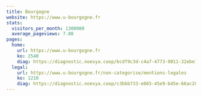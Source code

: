 ```yaml
---
title: Bourgogne
website: https://www.u-bourgogne.fr
stats:
  visitors_per_month: 1300000
  average_pageviews: 7.08
pages:
  home: 
    url: https://www.u-bourgogne.fr
    ko: 2540
    diag: https://diagnostic.noesya.coop/bcdf9c3d-c4a7-4773-9011-32ebe7c23766
  legal: 
    url: https://www.u-bourgogne.fr/non-categorise/mentions-legales
    ko: 1210
    diag: https://diagnostic.noesya.coop/c3bbb733-e865-45e9-b45e-66ac282c6c5f
---
```


